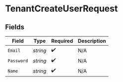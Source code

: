 # TenantCreateUserRequest


## Fields

| Field              | Type               | Required           | Description        |
| ------------------ | ------------------ | ------------------ | ------------------ |
| `Email`            | *string*           | :heavy_check_mark: | N/A                |
| `Password`         | *string*           | :heavy_check_mark: | N/A                |
| `Name`             | *string*           | :heavy_check_mark: | N/A                |